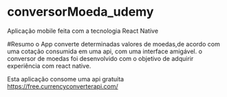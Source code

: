 # conversorMoeda_udemy
Aplicação mobile feita com a tecnologia React Native

#Resumo
o App converte determinadas valores de moedas,de acordo com uma cotação consumida em uma api, com uma interface amigável.
o conversor de moedas foi desenvolvido com o objetivo de adquirir experiência com react native.

Esta aplicação consome uma api gratuita https://free.currencyconverterapi.com/ 

